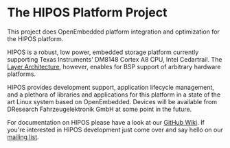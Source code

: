 The HIPOS Platform Project
==========================

This project does OpenEmbedded platform integration and optimization
for the HIPOS platform.

HIPOS is a robust, low power, embedded storage platform currently supporting
Texas Instruments' DM8148 Cortex A8 CPU, Intel Cedartrail.
The [Layer Architecture](https://github.com/DFE/HIPOS/wiki/HIPOS-oe-layers),
however, enables for BSP support of arbitrary hardware platforms.

HIPOS provides development support, application lifecycle management, and a 
plethora of libraries and applications for this platform in a state of the 
art Linux system based on OpenEmbedded. Devices will be available from 
DResearch Fahrzeugelektronik GmbH at some point in the future.

For documentation on HIPOS please have a look at our
[GitHub Wiki](https://github.com/DFE/HIPOS/wiki). If you're interested in
HIPOS development just come over and say hello on our
[mailing list](https://groups.google.com/a/dresearch-fe.de/group/hipos-devel-list/topics).
